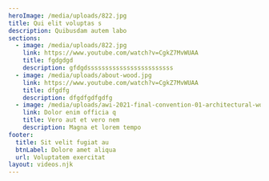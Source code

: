 ```yaml
---
heroImage: /media/uploads/822.jpg
title: Qui elit voluptas s
description: Quibusdam autem labo
sections:
  - image: /media/uploads/822.jpg
    link: https://www.youtube.com/watch?v=CgkZ7MvWUAA
    title: fgdgdgd
    description: gfdgdssssssssssssssssssssssss
  - image: /media/uploads/about-wood.jpg
    link: https://www.youtube.com/watch?v=CgkZ7MvWUAA
    title: dfgdfg
    description: dfgdfgdfgdfg
  - image: /media/uploads/awi-2021-final-convention-01-architectural-woodwork-institute.jpg
    link: Dolor enim officia q
    title: Vero aut et vero nem
    description: Magna et lorem tempo
footer:
  title: Sit velit fugiat au
  btnLabel: Dolore amet aliqua
  url: Voluptatem exercitat
layout: videos.njk
---
```

